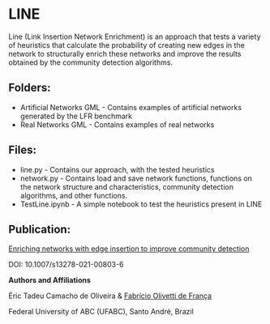 # LINE

Line (Link Insertion Network Enrichment) is an approach that tests a variety of heuristics that calculate the probability of creating new edges in the network to structurally enrich these networks and improve the results obtained by the community detection algorithms.

## Folders:
- Artificial Networks GML - Contains examples of artificial networks generated by the LFR benchmark
- Real Networks GML - Contains examples of real networks

## Files:
- line.py - Contains our approach, with the tested heuristics
- network.py - Contains load and save network functions, functions on the network structure and characteristics, community detection algorithms, and other functions.
- TestLine.ipynb - A simple notebook to test the heuristics present in LINE


## Publication:
[Enriching networks with edge insertion to improve community detection](https://link.springer.com/article/10.1007/s13278-021-00803-6)

DOI: 10.1007/s13278-021-00803-6

**Authors and Affiliations**

Éric Tadeu Camacho de Oliveira & [Fabrício Olivetti de França](https://scholar.google.com.br/citations?hl=pt-BR&user=1FgxaZ0AAAAJ&view_op=list_works&sortby=pubdate)
    
Federal University of ABC (UFABC), Santo André, Brazil

    



